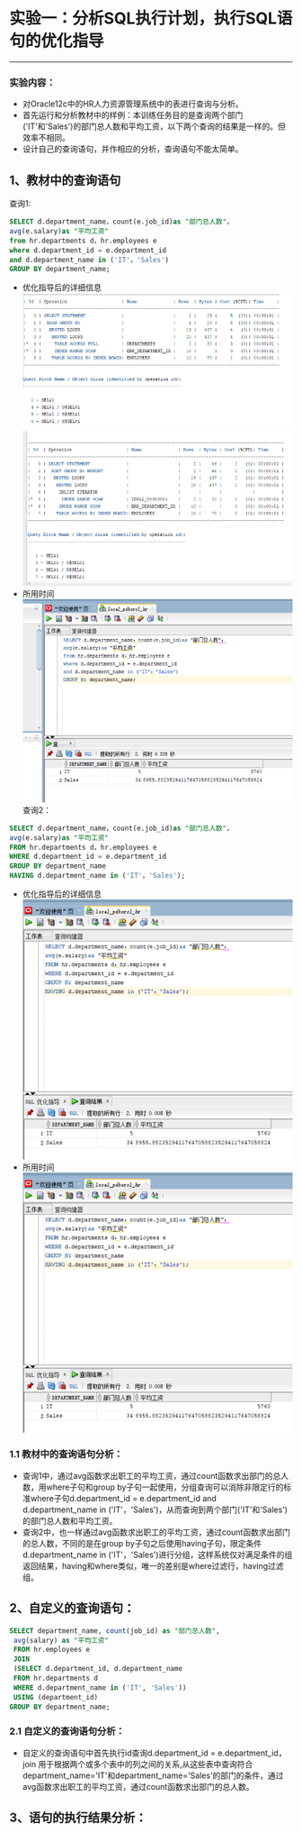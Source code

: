 # 实验一：分析SQL执行计划，执行SQL语句的优化指导
---
### 实验内容：
- 对Oracle12c中的HR人力资源管理系统中的表进行查询与分析。
- 首先运行和分析教材中的样例：本训练任务目的是查询两个部门('IT'和'Sales')的部门总人数和平均工资，以下两个查询的结果是一样的。但效率不相同。
- 设计自己的查询语句，并作相应的分析，查询语句不能太简单。
## 1、教材中的查询语句
查询1:  
```sql 
SELECT d.department_name，count(e.job_id)as "部门总人数"，
avg(e.salary)as "平均工资"
from hr.departments d，hr.employees e
where d.department_id = e.department_id
and d.department_name in ('IT'，'Sales')
GROUP BY department_name;
```
+ 优化指导后的详细信息  
![解释计划1-1](./计划1.png)  
![解释计划1-2](./计划2.png)   
+ 所用时间  
![查询1所用时间](./01.png)  
查询2：  
```sql 
SELECT d.department_name，count(e.job_id)as "部门总人数"，
avg(e.salary)as "平均工资"
FROM hr.departments d，hr.employees e
WHERE d.department_id = e.department_id
GROUP BY department_name
HAVING d.department_name in ('IT'，'Sales');
```
+ 优化指导后的详细信息    
![解释计划2-1](./计划2-1.png)  
+ 所用时间  
![查询2所用时间](./02.png)   
### 1.1 教材中的查询语句分析：  
- 查询1中，通过avg函数求出职工的平均工资，通过count函数求出部门的总人数，用where子句和group by子句一起使用，分组查询可以消除非限定行的标准where子句d.department_id = e.department_id   and d.department_name in ('IT'，'Sales')，从而查询到两个部门('IT'和'Sales')的部门总人数和平均工资。
- 查询2中，也一样通过avg函数求出职工的平均工资，通过count函数求出部门的总人数，不同的是在group by子句之后使用having子句，限定条件d.department_name in ('IT'，'Sales')进行分组，这样系统仅对满足条件的组返回结果，having和where类似，唯一的差别是where过滤行，having过滤组。
## 2、自定义的查询语句：
```sql
SELECT department_name, count(job_id) as "部门总人数", 
 avg(salary) as "平均工资"
 FROM hr.employees e
 JOIN
 (SELECT d.department_id, d.department_name
 FROM hr.departments d
 WHERE d.department_name in ('IT', 'Sales'))
 USING (department_id)
GROUP BY department_name;
```
### 2.1 自定义的查询语句分析：
- 自定义的查询语句中首先执行id查询d.department_id = e.department_id， join 用于根据两个或多个表中的列之间的关系,从这些表中查询符合department_name='IT'和department_name='Sales'的部门的条件，通过avg函数求出职工的平均工资，通过count函数求出部门的总人数。
## 3、语句的执行结果分析：


